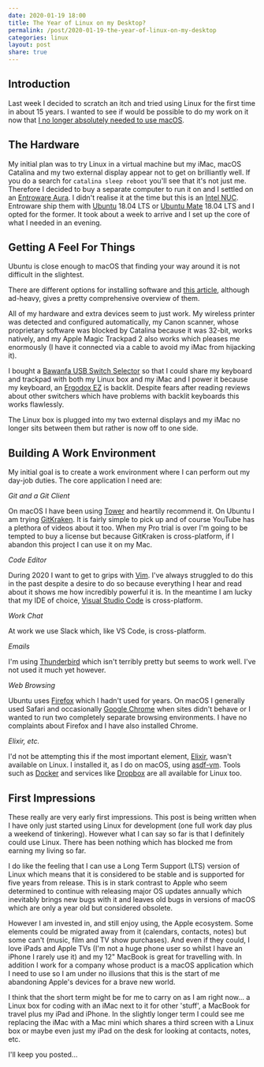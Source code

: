 ```yaml
---
date: 2020-01-19 18:00
title: The Year of Linux on my Desktop?
permalink: /post/2020-01-19-the-year-of-linux-on-my-desktop
categories: linux
layout: post
share: true
---
```


## Introduction

Last week I decided to scratch an itch and tried using Linux for the first time in about 15 years. I wanted to see if would be possible to do my work on it now that [I no longer absolutely needed to use macOS](https://www.swwritings.com/post/2019-05-02-keep-moving).

## The Hardware

My initial plan was to try Linux in a virtual machine but my iMac, macOS Catalina and my two external display appear not to get on brilliantly well. If you do a search for `catalina sleep reboot` you'll see that it's not just me. Therefore I decided to buy a separate computer to run it on and I settled on an [Entroware Aura](https://www.entroware.com/store/aura). I didn't realise it at the time but this is an [Intel NUC](https://www.intel.com/content/www/us/en/products/boards-kits/nuc.html). Entroware ship them with [Ubuntu](https://ubuntu.com/) 18.04 LTS or [Ubuntu Mate](https://ubuntu-mate.org) 18.04 LTS and I opted for the former. It took about a week to arrive and I set up the core of what I needed in an evening.

## Getting A Feel For Things

Ubuntu is close enough to macOS that finding your way around it is not difficult in the slightest.

There are different options for installing software and [this article](https://www.ubuntupit.com/how-to-install-software-in-ubuntu-linux-a-complete-guide-for-newbie/), although ad-heavy, gives a pretty comprehensive overview of them.

All of my hardware and extra devices seem to just work. My wireless printer was detected and configured automatically, my Canon scanner, whose proprietary software was blocked by Catalina because it was 32-bit, works natively, and my Apple Magic Trackpad 2 also works which pleases me enormously (I have it connected via a cable to avoid my iMac from hijacking it).

I bought a [Bawanfa USB Switch Selector](https://smile.amazon.co.uk/gp/product/B0824YQFNWhttps://smile.amazon.co.uk/gp/product/B0824YQFNW) so that I could share my keyboard and trackpad with both my Linux box and my iMac and I power it because my keyboard, an [Ergodox EZ](https://ergodox-ez.com/) is backlit. Despite fears after reading reviews about other switchers which have problems with backlit keyboards this works flawlessly.

The Linux box is plugged into my two external displays and my iMac no longer sits between them but rather is now off to one side.

## Building A Work Environment

My initial goal is to create a work environment where I can perform out my day-job duties. The core application I need are:

*Git and a Git Client*

On macOS I have been using [Tower](https://www.git-tower.com) and heartily recommend it. On Ubuntu I am trying [GitKraken](https://www.gitkraken.com/). It is fairly simple to pick up and of course YouTube has a plethora of videos about it too. When my Pro trial is over I'm going to be tempted to buy a license but because GitKraken is cross-platform, if I abandon this project I can use it on my Mac.

*Code Editor*

During 2020 I want to get to grips with [Vim](https://www.vim.org/). I've always struggled to do this in the past despite a desire to do so because everything I hear and read about it shows me how incredibly powerful it is. In the meantime I am lucky that my IDE of choice, [Visual Studio Code](https://code.visualstudio.com/) is cross-platform.

*Work Chat*

At work we use Slack which, like VS Code, is cross-platform.

*Emails*

I'm using [Thunderbird](https://www.thunderbird.net/en-US/) which isn't terribly pretty but seems to work well. I've not used it much yet however.

*Web Browsing*

Ubuntu uses [Firefox](https://www.mozilla.org/en-US/firefox/) which I hadn't used for years. On macOS I generally used Safari and occasionally [Google Chrome](https://www.google.com/chrome/) when sites didn't behave or I wanted to run two completely separate browsing environments. I have no complaints about Firefox and I have also installed Chrome.

*Elixir, etc.*

I'd not be attempting this if the most important element, [Elixir](https://elixir-lang.org/), wasn't available on Linux. I installed it, as I do on macOS, using [asdf-vm](https://asdf-vm.com). Tools such as [Docker](https://www.docker.com/) and services like [Dropbox](https://www.dropbox.com) are all available for Linux too.

## First Impressions

These really are very early first impressions. This post is being written when I have only just started using Linux for development (one full work day plus a weekend of tinkering). However what I can say so far is that I definitely could use Linux. There has been nothing which has blocked me from earning my living so far.

I do like the feeling that I can use a Long Term Support (LTS) version of Linux which means that it is considered to be stable and is supported for five years from release. This is in stark contrast to Apple who seem determined to continue with releasing major OS updates annually which inevitably brings new bugs with it and leaves old bugs in versions of macOS which are only a year old but considered obsolete.

However I am invested in, and still enjoy using, the Apple ecosystem. Some elements could be migrated away from it (calendars, contacts, notes) but some can't (music, film and TV show purchases). And even if they could, I love iPads and Apple TVs (I'm not a huge phone user so whilst I have an iPhone I rarely use it) and my 12" MacBook is great for travelling with. In addition I work for a company whose product is a macOS application which I need to use so I am under no illusions that this is the start of me abandoning Apple's devices for a brave new world.

I think that the short term might be for me to carry on as I am right now... a Linux box for coding with an iMac next to it for other 'stuff', a MacBook for travel plus my iPad and iPhone. In the slightly longer term I could see me replacing the iMac with a Mac mini which shares a third screen with a Linux box or maybe even just my iPad on the desk for looking at contacts, notes, etc.

I'll keep you posted...